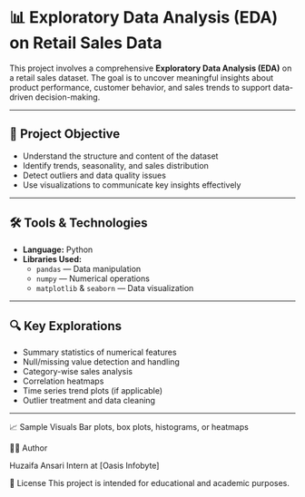 # 📊 Exploratory Data Analysis (EDA) on Retail Sales Data

This project involves a comprehensive **Exploratory Data Analysis (EDA)** on a retail sales dataset. The goal is to uncover meaningful insights about product performance, customer behavior, and sales trends to support data-driven decision-making.

---

## 🎯 Project Objective

- Understand the structure and content of the dataset
- Identify trends, seasonality, and sales distribution
- Detect outliers and data quality issues
- Use visualizations to communicate key insights effectively

---

## 🛠️ Tools & Technologies

- **Language:** Python
- **Libraries Used:**
  - `pandas` — Data manipulation
  - `numpy` — Numerical operations
  - `matplotlib` & `seaborn` — Data visualization

---

## 🔍 Key Explorations

- Summary statistics of numerical features
- Null/missing value detection and handling
- Category-wise sales analysis
- Correlation heatmaps
- Time series trend plots (if applicable)
- Outlier treatment and data cleaning

---

📈 Sample Visuals
Bar plots, box plots, histograms, or heatmaps

🙋‍♂️ Author

Huzaifa Ansari
Intern at [Oasis Infobyte]

📃 License
This project is intended for educational and academic purposes.
